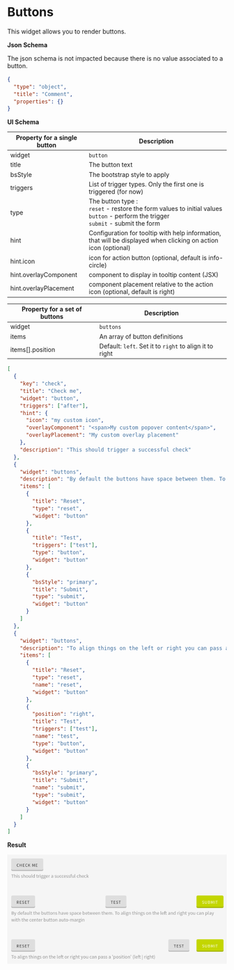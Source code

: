 # Buttons

This widget allows you to render buttons.

**Json Schema**

The json schema is not impacted because there is no value associated to a button.

```json
{
  "type": "object",
  "title": "Comment",
  "properties": {}
}
```

**UI Schema**

| Property for a single button | Description |
|---|---|
| widget | `button` |
| title | The button text |
| bsStyle | The bootstrap style to apply |
| triggers | List of trigger types. Only the first one is triggered (for now) |
| type | The button type :<br>`reset` - restore the form values to initial values<br>`button` - perform the trigger<br>`submit` - submit the form |
| hint | Configuration for tooltip with help information, that will be displayed when clicking on action icon (optional) |
| hint.icon | icon for action button (optional, default is info-circle) |
| hint.overlayComponent | component to display in tooltip content (JSX) |
| hint.overlayPlacement | component placement relative to the action icon (optional, default is right) |

| Property for a set of buttons | Description |
|---|---|
| widget | `buttons` |
| items | An array of button definitions |
| items[].position | Default: `left`. Set it to `right` to align it to right |

```json
[
  {
    "key": "check",
    "title": "Check me",
    "widget": "button",
    "triggers": ["after"],
    "hint": {
      "icon": "my custom icon",
      "overlayComponent": "<span>My custom popover content</span>",
      "overlayPlacement": "My custom overlay placement"
    },
    "description": "This should trigger a successful check"
  },
  {
    "widget": "buttons",
    "description": "By default the buttons have space between them. To align things on the left and right you can play with the center button auto-margin",
    "items": [
      {
        "title": "Reset",
        "type": "reset",
        "widget": "button"
      },
      {
        "title": "Test",
        "triggers": ["test"],
        "type": "button",
        "widget": "button"
      },
      {
        "bsStyle": "primary",
        "title": "Submit",
        "type": "submit",
        "widget": "button"
      }
    ]
  },
  {
    "widget": "buttons",
    "description": "To align things on the left or right you can pass a 'position' (left | right)",
    "items": [
      {
        "title": "Reset",
        "type": "reset",
        "name": "reset",
        "widget": "button"
      },
      {
        "position": "right",
        "title": "Test",
        "triggers": ["test"],
        "name": "test",
        "type": "button",
        "widget": "button"
      },
      {
        "bsStyle": "primary",
        "title": "Submit",
        "name": "submit",
        "type": "submit",
        "widget": "button"
      }
    ]
  }
]
```

**Result**

![Buttons](screenshot.png)
